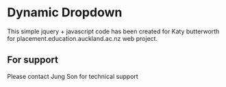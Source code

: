 Dynamic Dropdown
================

This simple jquery + javascript code has been created for Katy butterworth for placement.education.auckland.ac.nz web project.

For support
-----------
Please contact Jung Son for technical support
